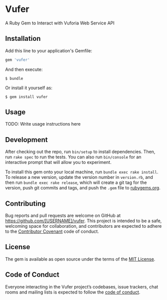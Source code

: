 # Vufer

A Ruby Gem to Interact with Vuforia Web Service API

## Installation

Add this line to your application's Gemfile:

```ruby
gem 'vufer'
```

And then execute:

    $ bundle

Or install it yourself as:

    $ gem install vufer

## Usage

TODO: Write usage instructions here

## Development

After checking out the repo, run `bin/setup` to install dependencies. Then, run `rake spec` to run the tests. You can also run `bin/console` for an interactive prompt that will allow you to experiment.

To install this gem onto your local machine, run `bundle exec rake install`. To release a new version, update the version number in `version.rb`, and then run `bundle exec rake release`, which will create a git tag for the version, push git commits and tags, and push the `.gem` file to [rubygems.org](https://rubygems.org).

## Contributing

Bug reports and pull requests are welcome on GitHub at https://github.com/[USERNAME]/vufer. This project is intended to be a safe, welcoming space for collaboration, and contributors are expected to adhere to the [Contributor Covenant](http://contributor-covenant.org) code of conduct.

## License

The gem is available as open source under the terms of the [MIT License](https://opensource.org/licenses/MIT).

## Code of Conduct

Everyone interacting in the Vufer project’s codebases, issue trackers, chat rooms and mailing lists is expected to follow the [code of conduct](https://github.com/[USERNAME]/vufer/blob/master/CODE_OF_CONDUCT.md).
